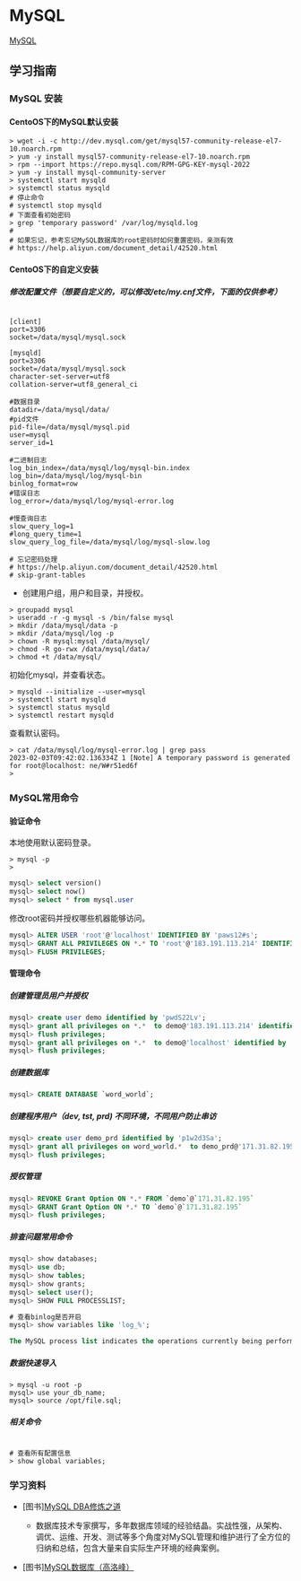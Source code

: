 # MySQL

[MySQL](https://www.mysql.com)

## 学习指南

### MySQL 安装

#### CentoOS下的MySQL默认安装

```shell
> wget -i -c http://dev.mysql.com/get/mysql57-community-release-el7-10.noarch.rpm
> yum -y install mysql57-community-release-el7-10.noarch.rpm
> rpm --import https://repo.mysql.com/RPM-GPG-KEY-mysql-2022
> yum -y install mysql-community-server
> systemctl start mysqld
> systemctl status mysqld
# 停止命令
# systemctl stop mysqld
# 下面查看初始密码
> grep 'temporary password' /var/log/mysqld.log
# 
# 如果忘记，参考忘记MySQL数据库的root密码时如何重置密码，亲测有效
# https://help.aliyun.com/document_detail/42520.html
```

#### CentoOS下的自定义安装

##### 修改配置文件（想要自定义的，可以修改/etc/my.cnf文件，下面的仅供参考）

```text

[client]
port=3306
socket=/data/mysql/mysql.sock

[mysqld]
port=3306
socket=/data/mysql/mysql.sock
character-set-server=utf8
collation-server=utf8_general_ci

#数据目录
datadir=/data/mysql/data/
#pid文件
pid-file=/data/mysql/mysql.pid
user=mysql
server_id=1

#二进制日志
log_bin_index=/data/mysql/log/mysql-bin.index
log_bin=/data/mysql/log/mysql-bin
binlog_format=row
#错误日志
log_error=/data/mysql/log/mysql-error.log

#慢查询日志
slow_query_log=1
#long_query_time=1
slow_query_log_file=/data/mysql/log/mysql-slow.log

# 忘记密码处理
# https://help.aliyun.com/document_detail/42520.html
# skip-grant-tables

```

* 创建用户组，用户和目录，并授权。

```shell
> groupadd mysql
> useradd -r -g mysql -s /bin/false mysql
> mkdir /data/mysql/data -p
> mkdir /data/mysql/log -p
> chown -R mysql:mysql /data/mysql/
> chmod -R go-rwx /data/mysql/data/
> chmod +t /data/mysql/
```

初始化mysql，并查看状态。

```shell
> mysqld --initialize --user=mysql
> systemctl start mysqld
> systemctl status mysqld
> systemctl restart mysqld
```

查看默认密码。

```shell
> cat /data/mysql/log/mysql-error.log | grep pass
2023-02-03T09:42:02.136334Z 1 [Note] A temporary password is generated for root@localhost: ne/W#r51ed6f
> 
```

### MySQL常用命令

#### 验证命令

本地使用默认密码登录。

```shell
> mysql -p
> 
```

```sql
mysql> select version()
mysql> select now()
mysql> select * from mysql.user
```

修改root密码并授权哪些机器能够访问。

```sql
mysql> ALTER USER 'root'@'localhost' IDENTIFIED BY 'paws12#s';
mysql> GRANT ALL PRIVILEGES ON *.* TO 'root'@'183.191.113.214' IDENTIFIED BY 'paws12#s' WITH GRANT OPTION;
mysql> FLUSH PRIVILEGES;
```

#### 管理命令

##### 创建管理员用户并授权

```sql
mysql> create user demo identified by 'pwdS22Lv';
mysql> grant all privileges on *.*  to demo@'183.191.113.214' identified by 'pwdS22Lv';
mysql> flush privileges;
mysql> grant all privileges on *.*  to demo@'localhost' identified by 'pwdS22Lv';
mysql> flush privileges;
```

##### 创建数据库

```sql
mysql> CREATE DATABASE `word_world`;
```

##### 创建程序用户（dev, tst, prd) 不同环境，不同用户防止串访

```sql
mysql> create user demo_prd identified by 'p1w2d3Sa';
mysql> grant all privileges on word_world.*  to demo_prd@'171.31.82.195' identified by 'p1w2d3Sa';
mysql> flush privileges;
```

##### 授权管理

```sql
mysql> REVOKE Grant Option ON *.* FROM `demo`@`171.31.82.195`
mysql> GRANT Grant Option ON *.* TO `demo`@`171.31.82.195`
mysql> flush privileges;
```

##### 排查问题常用命令

```sql
mysql> show databases;
mysql> use db;
mysql> show tables;
mysql> show grants;
mysql> select user();
mysql> SHOW FULL PROCESSLIST;

# 查看binlog是否开启
mysql> show variables like 'log_%';

The MySQL process list indicates the operations currently being performed by the set of threads executing within the server.
```

##### 数据快速导入

```shell
> mysql -u root -p 
mysql> use your_db_name;
mysql> source /opt/file.sql;
```

##### 相关命令

``` shell

# 查看所有配置信息
> show global variables;

```

### 学习资料

* [图书][MySQL DBA修炼之道](http://product.dangdang.com/24194120.html)
  * 数据库技术专家撰写，多年数据库领域的经验结晶。实战性强，从架构、调优、运维、开发、测试等多个角度对MySQL管理和维护进行了全方位的归纳和总结，包含大量来自实际生产环境的经典案例。

* [图书][MySQL数据库（高洛峰）](http://study.163.com/course/introduction/247003.htm#/courseDetail)
